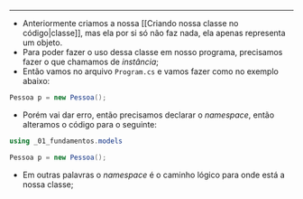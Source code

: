 ___
- Anteriormente criamos a nossa [[Criando nossa classe no código|classe]], mas ela por si só não faz nada, ela apenas representa um objeto.
- Para poder fazer o uso dessa classe em nosso programa, precisamos fazer o que chamamos de *instância*;
- Então vamos no arquivo `Program.cs` e vamos fazer como no exemplo abaixo:
```C#
Pessoa p = new Pessoa();
```
- Porém vai dar erro, então precisamos declarar o *namespace*, então alteramos o código para o seguinte:
```c#
using _01_fundamentos.models

Pessoa p = new Pessoa();
```
- Em outras palavras o *namespace* é o caminho lógico para onde está a nossa classe;